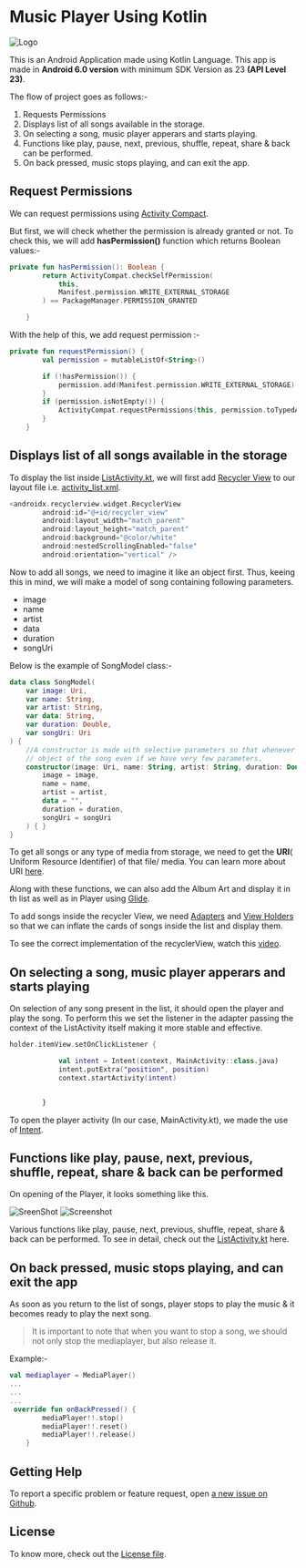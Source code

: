 # Music Player Using Kotlin

![Logo](https://github.com/shubyaa/Music-player-using-kotlin/blob/master/music_icon.png)

This is an Android Application made using Kotlin Language. This app is made in **Android 6.0 version** with minimum SDK Version as 23 **(API Level 23)**.

The flow of project goes as follows:-

1) Requests Permissions
2) Displays list of all songs available in the storage.
3) On selecting a song, music player apperars and starts playing.
4) Functions like play, pause, next, previous, shuffle, repeat, share & back can be performed.
5) On back pressed, music stops playing, and can exit the app.

## Request Permissions

We can request permissions using [Activity Compact](https://developer.android.com/reference/androidx/core/app/ActivityCompat#requestPermissions(android.app.Activity,%20java.lang.String[],%20int)).

But first, we will check whether the permission is already granted or not. To check this, we will add **hasPermission()** function which returns Boolean values:-

```kotlin
private fun hasPermission(): Boolean {
        return ActivityCompat.checkSelfPermission(
            this,
            Manifest.permission.WRITE_EXTERNAL_STORAGE
        ) == PackageManager.PERMISSION_GRANTED

    }
```

 With the help of this, we add request permission :-

```kotlin
private fun requestPermission() {
        val permission = mutableListOf<String>()

        if (!hasPermission()) {
            permission.add(Manifest.permission.WRITE_EXTERNAL_STORAGE)
        }
        if (permission.isNotEmpty()) {
            ActivityCompat.requestPermissions(this, permission.toTypedArray(), 8)
        }
    }
```

## Displays list of all songs available in the storage

To display the list inside [ListActivity.kt](https://github.com/shubyaa/Music-player-using-kotlin/blob/master/app/src/main/java/com/example/musicplayer/ListActivity.kt), we will first add [Recycler View](https://developer.android.com/jetpack/androidx/releases/recyclerview) to our layout file i.e. [activity_list.xml](https://github.com/shubyaa/Music-player-using-kotlin/blob/master/app/src/main/res/layout/activity_list.xml).

```kotlin
<androidx.recyclerview.widget.RecyclerView
        android:id="@+id/recycler_view"
        android:layout_width="match_parent"
        android:layout_height="match_parent"
        android:background="@color/white"
        android:nestedScrollingEnabled="false"
        android:orientation="vertical" />
```

Now to add all songs, we need to imagine it like an object first. Thus, keeing this in mind, we will make a model of song containing following parameters.

* image
* name
* artist
* data
* duration
* songUri

Below is the example of SongModel class:-

```kotlin
data class SongModel(
    var image: Uri,
    var name: String,
    var artist: String,
    var data: String,
    var duration: Double,
    var songUri: Uri
) {
    //A constructor is made with selective parameters so that whenever we need can make an
    // object of the song even if we have very few parameters.
    constructor(image: Uri, name: String, artist: String, duration: Double, songUri: Uri) : this(
        image = image,
        name = name,
        artist = artist,
        data = "",
        duration = duration,
        songUri = songUri
    ) { }
}
```

To get all songs or any type of media from storage, we need to get the **URI**( Uniform Resource Identifier) of that file/ media. You can learn more about URI [here](https://developer.android.com/reference/android/net/Uri).

Along with these functions, we can also add the Album Art and display it in th list as well as in Player using [Glide](https://bumptech.github.io/glide/).

To add songs inside the recycler View, we need [Adapters](https://developer.android.com/reference/android/widget/Adapter) and [View Holders](https://developer.android.com/reference/androidx/recyclerview/widget/RecyclerView.ViewHolder) so that we can inflate the cards of songs inside the list and display them.

To see the correct implementation of the recyclerView, watch this [video](https://www.youtube.com/watch?v=XgzuQUjjH4M&t=1s).

## On selecting a song, music player apperars and starts playing

On selection of any song present in the list, it should open the player and play the song. To perform this we set the listener in the adapter passing the context of the ListActivity itself making it more stable and effective.

```kotlin
holder.itemView.setOnClickListener {

            val intent = Intent(context, MainActivity::class.java)
            intent.putExtra("position", position)
            context.startActivity(intent)


        }
```

To open the player activity (In our case, MainActivity.kt), we made the use of [Intent](https://developer.android.com/reference/android/content/Intent).

## Functions like play, pause, next, previous, shuffle, repeat, share & back can be performed

On opening of the Player, it looks something like this.

![SreenShot](https://github.com/shubyaa/Music-player-using-kotlin/blob/master/output/Screenshot_1.jpg)
![Screenshot](https://github.com/shubyaa/Music-player-using-kotlin/blob/master/output/Screenshot_2.jpg)

Various functions like play, pause, next, previous, shuffle, repeat, share & back can be performed. To see in detail, check out the [ListActivity.kt](https://github.com/shubyaa/Music-player-using-kotlin/blob/master/app/src/main/java/com/example/musicplayer/ListActivity.kt) here.


## On back pressed, music stops playing, and can exit the app

As soon as you return to the list of songs, player stops to play the music & it becomes ready to play the next song.

> It is important to note that when you want to stop a song, we should not only stop the mediaplayer, but also release it.

Example:-

```kotlin
val mediaplayer = MediaPlayer()
...
...
...
 override fun onBackPressed() {
        mediaPlayer!!.stop()
        mediaPlayer!!.reset()
        mediaPlayer!!.release()
    }
```

## Getting Help

To report a specific problem or feature request, open [a new issue on Github](https://github.com/shubyaa/Music-player-using-kotlin/issues/new).

## License

To know more, check out the [License file](https://github.com/shubyaa/Music-player-using-kotlin/blob/master/LICENSE).
